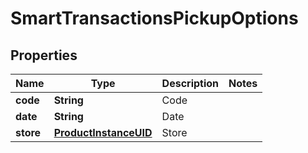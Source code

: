 
# SmartTransactionsPickupOptions

## Properties
Name | Type | Description | Notes
------------ | ------------- | ------------- | -------------
**code** | **String** | Code | 
**date** | **String** | Date | 
**store** | [**ProductInstanceUID**](ProductInstanceUID.md) | Store | 



